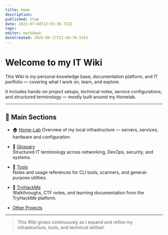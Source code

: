 ```yaml
---
title: Home
description: 
published: true
date: 2025-07-04T13:55:38.722Z
tags: 
editor: markdown
dateCreated: 2025-06-17T21:46:38.516Z
---
```


# Welcome to my IT Wiki

This Wiki is my personal knowledge base, documentation platform, and IT portfolio — covering what I work on, learn, and explore.

It includes hands-on project setups, technical notes, service configurations, and structured terminology — mostly built around my Homelab.

---

## 📁 Main Sections

- 🏠 [Home-Lab](/homelab)
  Overview of my local infrastructure — servers, services, hardware and configuration.

- 📖 [Glossary](/glossary)  
  Structured IT terminology across networking, DevOps, security, and systems.

- 🧰 [Tools](/tools)  
  Notes and usage references for CLI tools, scanners, and general-purpose utilities.

- 🧠 [TryHackMe](/tryhackme)  
  Walkthroughs, CTF notes, and learning documentation from the TryHackMe platform.

- [Other Projects](/otherprojects)

---

> This Wiki grows continuously as I expand and refine my infrastructure, tools, and technical skillset.
